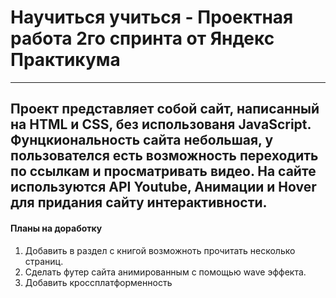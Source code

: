 # Научиться учиться - Проектная работа 2го спринта от Яндекс Практикума
---
Проект представляет собой сайт, написанный на **HTML** и **CSS**, без использованя **JavaScript**.
Фунцкиональность сайта небольшая, у пользователся есть возможность переходить по ссылкам и просматривать видео.
На сайте используются **API Youtube**, **Анимации** и **Hover** для придания сайту интерактивности.
---
#### Планы на доработку
1. Добавить в раздел с книгой возможноть прочитать несколько страниц.
2. Сделать футер сайта анимированным с помощью wave эффекта.
3. Добавить кроссплатформенность
